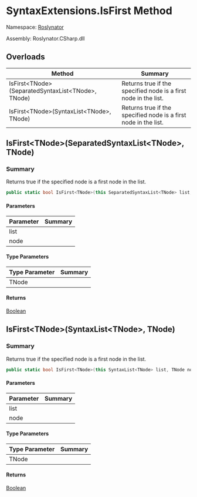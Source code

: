 # SyntaxExtensions\.IsFirst Method

Namespace: [Roslynator](../../README.md)

Assembly: Roslynator\.CSharp\.dll

## Overloads

| Method | Summary |
| ------ | ------- |
| IsFirst\<TNode>\(SeparatedSyntaxList\<TNode>, TNode\) | Returns true if the specified node is a first node in the list\. |
| IsFirst\<TNode>\(SyntaxList\<TNode>, TNode\) | Returns true if the specified node is a first node in the list\. |

## IsFirst\<TNode>\(SeparatedSyntaxList\<TNode>, TNode\)

### Summary

Returns true if the specified node is a first node in the list\.

```csharp
public static bool IsFirst<TNode>(this SeparatedSyntaxList<TNode> list, TNode node) where TNode : SyntaxNode
```

#### Parameters

| Parameter | Summary |
| --------- | ------- |
| list | |
| node | |

#### Type Parameters

| Type Parameter | Summary |
| -------------- | ------- |
| TNode | |

#### Returns

[Boolean](https://docs.microsoft.com/en-us/dotnet/api/system.boolean)




## IsFirst\<TNode>\(SyntaxList\<TNode>, TNode\)

### Summary

Returns true if the specified node is a first node in the list\.

```csharp
public static bool IsFirst<TNode>(this SyntaxList<TNode> list, TNode node) where TNode : SyntaxNode
```

#### Parameters

| Parameter | Summary |
| --------- | ------- |
| list | |
| node | |

#### Type Parameters

| Type Parameter | Summary |
| -------------- | ------- |
| TNode | |

#### Returns

[Boolean](https://docs.microsoft.com/en-us/dotnet/api/system.boolean)




